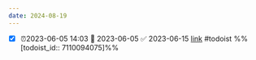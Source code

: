 ```yaml
---
date: 2024-08-19
---
```

- [x] ⏰2023-06-05 14:03 📅 2023-06-05 ✅ 2023-06-15 [link](https://todoist.com/showTask?id=7110094075) #todoist %%[todoist_id:: 7110094075]%%